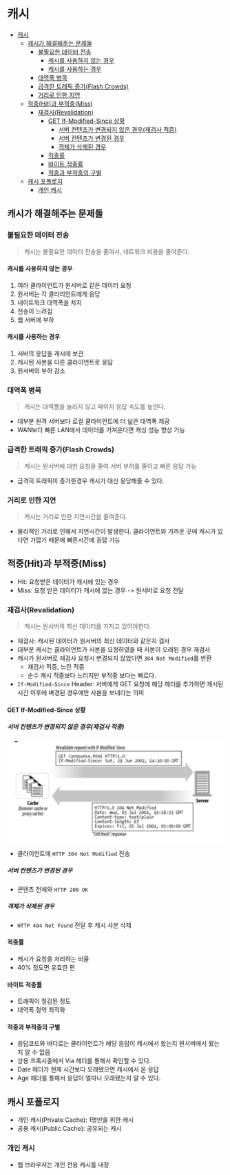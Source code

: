 # 캐시
- [캐시](#캐시)
  - [캐시가 해결해주는 문제들](#캐시가-해결해주는-문제들)
    - [불필요한 데이터 전송](#불필요한-데이터-전송)
      - [캐시를 사용하지 않는 경우](#캐시를-사용하지-않는-경우)
      - [캐시를 사용하는 경우](#캐시를-사용하는-경우)
    - [대역폭 병목](#대역폭-병목)
    - [급격한 트래픽 증가(Flash Crowds)](#급격한-트래픽-증가flash-crowds)
    - [거리로 인한 지연](#거리로-인한-지연)
  - [적중(Hit)과 부적중(Miss)](#적중hit과-부적중miss)
    - [재검사(Revalidation)](#재검사revalidation)
      - [GET If-Modified-Since 상황](#get-if-modified-since-상황)
        - [서버 컨텐츠가 변경되지 않은 경우(재검사 적중)](#서버-컨텐츠가-변경되지-않은-경우재검사-적중)
        - [서버 컨텐츠가 변경된 경우](#서버-컨텐츠가-변경된-경우)
        - [객체가 삭제된 경우](#객체가-삭제된-경우)
      - [적중률](#적중률)
      - [바이트 적중률](#바이트-적중률)
      - [적중과 부적중의 구별](#적중과-부적중의-구별)
  - [캐시 포폴로지](#캐시-포폴로지)
    - [개인 캐시](#개인-캐시)

## 캐시가 해결해주는 문제들
### 불필요한 데이터 전송
> 캐시는 불필요한 데이터 전송을 줄여서, 네트워크 비용을 줄여준다.

#### 캐시를 사용하지 않는 경우
1. 여러 클라이언트가 원서버로 같은 데이터 요청
2. 원서버는 각 클라리언트에게 응답
3. 네이트워크 대역폭을 차지
4. 전송이 느려짐
5. 웹 서버에 부하

#### 캐시를 사용하는 경우
1. 서버의 응답을 캐시에 보관
2. 캐시된 사본을 다른 클라이언트로 응답
3. 원서버의 부하 감소

### 대역폭 병목
> 캐시는 대역폴을 늘리지 않고 페이지 응답 속도를 높인다.

- 대부분 원격 서버보다 로컬 클라이언트에 더 넓은 대역폭 제공
- WAN보다 빠른 LAN에서 데이터를 가져온다면 캐싱 성능 향상 가능

### 급격한 트래픽 증가(Flash Crowds)
> 캐시는 원서버에 대한 요청을 줄여 서버 부허를 줄이고 빠른 응답 가능

- 급격히 트래픽이 증가한경우 캐시가 대신 응당해줄 수 있다.
  
### 거리로 인한 지연
> 캐시는 거리로 인한 지연시간을 줄여준다.

- 물리적인 거리로 인해서 지연시간이 발생한다. 클라이언트와 가까운 곳에 캐시가 있다면 가깝기 때문에 빠른시간에 응답 가능

## 적중(Hit)과 부적중(Miss)
- Hit: 요청받은 데이터가 캐시에 있는 경우
- Miss: 요청 받은 데이터가 캐시에 없는 경우 -> 원서버로 요청 전달

### 재검사(Revalidation)
> 캐시는 원서버의 최신 데이터를 가지고 있어야한다.

- 재검사: 캐시된 데이터가 원서버의 최신 데이터와 같은지 검사
- 대부분 캐시는 클라이언트가 사본을 요청하였을 때 사본이 오래된 경우 재검사
- 캐시가 원서버로 재검사 요청시 변경되지 않았다면 `304 Not Modified`를 반환
  - 재검사 적중, 느린 적중
  - 순수 캐시 적중보다 느리지만  부적중 보다는 빠르다.
- `If-Modified-Since` Header: 서버에게 GET 요청에 해당 헤더를 추가하면 캐시된 시간 이후에 벼경된 경우에만 사본을 보내라는 의미

#### GET If-Modified-Since 상황
##### 서버 컨텐츠가 변경되지 않은 경우(재검사 적중)
![revliation_hit](./assets/still_fresh.png)
- 클라이언트에 `HTTP 304 Not Modified` 전송
##### 서버 컨텐츠가 변경된 경우
- 콘텐츠 전체와 `HTTP 200 OK`
##### 객체가 삭제된 경우
- `HTTP 404 Not Found` 전달 후 캐시 사본 삭제

#### 적중률
- 캐시가 요청을 처리하는 비율
- 40% 정도면 유효한 편

#### 바이트 적중률
- 트래픽이 절감된 정도
- 대역폭 절약 최적화
  
#### 적중과 부적중의 구별
- 응답코드와 바디로는 클라이언트가 해당 응답이 캐시에서 왔는지 원서버에서 왔는지 알 수 없음
- 상용 프록시중에서 Via 헤더를 통해서 확인할 수 있다.
- Date 헤더가 현제 시간보다 오래됐으면 캐시에서 온 응답
- Age 헤더를 통해서 응답이 얼마나 오래됐는지 알 수 있다.

## 캐시 포폴로지
- 개인 캐시(Private Cache): 1명만을 위한 캐시
- 공용 캐시(Public Cache): 공유되는 캐시

### 개인 캐시
- 웹 브라우저는 개인 전용 캐시를 내장